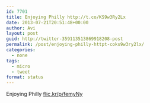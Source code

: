 ```yaml
---
id: 7701
title: Enjoying Philly http://t.co/KS9w3Ry2Lx
date: 2013-07-21T20:51:48+00:00
author: Avi
layout: post
guid: http://twitter-359113513869918208-post
permalink: /post/enjoying-philly-httpt-coks9w3ry2lx/
categories:
  - none
tags:
  - micro
  - tweet
format: status
---
```

Enjoying Philly [flic.kr/p/femyNy](http://flic.kr/p/femyNy)